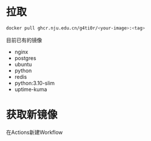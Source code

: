 # 拉取
```bash
docker pull ghcr.nju.edu.cn/g4ti0r/<your-image>:<tag>
```
目前已有的镜像
- nginx
- postgres
- ubuntu
- python
- redis
- python:3.10-slim
- uptime-kuma


# 获取新镜像
在Actions新建Workflow
